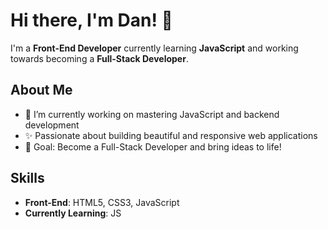 # Hi there, I'm Dan! 👋

I'm a **Front-End Developer** currently learning **JavaScript** and working towards becoming a **Full-Stack Developer**.

## About Me
- 🔭 I’m currently working on mastering JavaScript and backend development
- ✨ Passionate about building beautiful and responsive web applications
- 🎯 Goal: Become a Full-Stack Developer and bring ideas to life!

## Skills
- **Front-End**: HTML5, CSS3, JavaScript
- **Currently Learning**: JS

